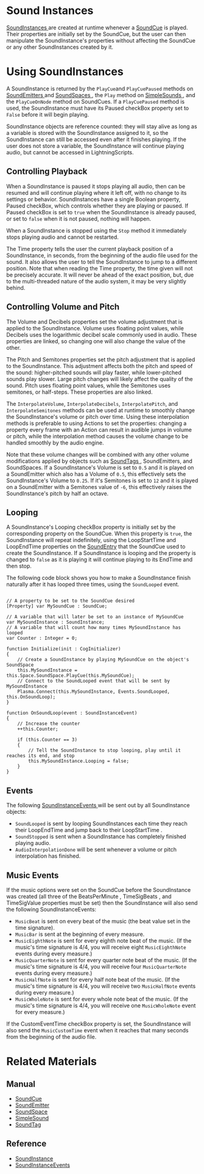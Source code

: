 # Sound Instances
[ SoundInstances ](https://github.com/PlasmaEngine/PlasmaDocs/tree/master/docs/C%2B%2B/code_reference/class_reference/soundinstance.markdown) are created at runtime whenever a [SoundCue](https://plasmaengine.github.io/PlasmaDocs/Plasma1/Editor/audio/soundcue.markdown) is played. Their properties are initially set by the SoundCue, but the user can then manipulate the SoundInstance's properties without affecting the SoundCue or any other SoundInstances created by it. 

#  Using SoundInstances

A SoundInstance is returned by the `PlayCue`and `PlayCuePaused` methods on [SoundEmitters ](https://plasmaengine.github.io/PlasmaDocs/Plasma1/Editor/audio/soundemitter.markdown) and [SoundSpaces ](https://plasmaengine.github.io/PlasmaDocs/Plasma1/Editor/audio/soundspace.markdown), the `Play` method on [SimpleSounds ](https://plasmaengine.github.io/PlasmaDocs/Plasma1/Editor/audio/simplesound.markdown), and the `PlayCueOnNode` method on SoundCues. If a `PlayCuePaused` method is used, the SoundInstance must have its Paused checkBox property set to `False` before it will begin playing.

SoundInstance objects are reference counted: they will stay alive as long as a variable is stored with the SoundInstance assigned to it, so the SoundInstance can still be accessed even after it finishes playing. If the user does not store a variable, the SoundInstance will continue playing audio, but cannot be accessed in LightningScripts.

## Controlling Playback

When a SoundInstance is paused it stops playing all audio, then can be resumed and will continue playing where it left off, with no change to its settings or behavior. SoundInstances have a single Boolean property, Paused checkBox, which controls whether they are playing or paused. If Paused checkBox is set to `true` when the SoundInstance is already paused, or set to `false` when it is not paused, nothing will happen.

When a SoundInstance is stopped using the `Stop` method it immediately stops playing audio and cannot be restarted.

The  Time  property tells the user the current playback position of a SoundInstance, in seconds, from the beginning of the audio file used for the sound. It also allows the user to tell the SoundInstance to jump to a different position. Note that when reading the  Time  property, the time given will not be precisely accurate. It will never be ahead of the exact position, but, due to the multi-threaded nature of the audio system, it may be very slightly behind.

## Controlling Volume and Pitch

The Volume  and Decibels  properties set the volume adjustment that is applied to the SoundInstance. Volume  uses floating point values, while  Decibels  uses the logarithmic decibel scale commonly used in audio. These properties are linked, so changing one will also change the value of the other.

The  Pitch  and  Semitones  properties set the pitch adjustment that is applied to the SoundInstance. This adjustment affects both the pitch and speed of the sound: higher-pitched sounds will play faster, while lower-pitched sounds play slower. Large pitch changes will likely affect the quality of the sound.  Pitch  uses floating point values, while the  Semitones  uses semitones, or half-steps. These properties are also linked.

The `InterpolateVolume`, `InterpolateDecibels`, `InterpolatePitch`, and `InterpolateSemitones` methods can be used at runtime to smoothly change the SoundInstance's volume or pitch over time. Using these interpolation methods is preferable to using Actions to set the properties: changing a property every frame with an Action can result in audible jumps in volume or pitch, while the interpolation method causes the volume change to be handled smoothly by the audio engine.

Note that these volume changes will be combined with any other volume modifications applied by objects such as [SoundTags ](https://plasmaengine.github.io/PlasmaDocs/Plasma1/Editor/audio/soundtag.markdown), SoundEmitters, and SoundSpaces. If a SoundInstance's  Volume  is set to `0.5` and it is played on a SoundEmitter which also has a  Volume  of `0.5`, this effectively sets the SoundInstance's  Volume  to `0.25`. If it's  Semitones  is set to `12` and it is played on a SoundEmitter with a  Semitones  value of `-6`, this effectively raises the SoundInstance's pitch by half an octave.

## Looping

A SoundInstance's  Looping checkBox property is initially set by the corresponding property on the SoundCue. When this property is `true`, the SoundInstance will repeat indefinitely, using the  LoopStartTime  and  LoopEndTime  properties on the [SoundEntry](https://plasmaengine.github.io/PlasmaDocs/Plasma1/Editor/audio/soundcue.markdown#soundentry) that the SoundCue used to create the SoundInstance. If a SoundInstance is looping and the property is changed to `false` as it is playing it will continue playing to its  EndTime  and then stop.

The following code block shows you how to make a SoundInstance finish naturally after it has looped three times, using the `SoundLooped` event.
<pre><code class="language-csharp">
// A property to be set to the SoundCue desired
[Property] var MySoundCue : SoundCue;

// A variable that will later be set to an instance of MySoundCue
var MySoundInstance : SoundInstance;
// A variable that will count how many times MySoundInstance has looped
var Counter : Integer = 0;

function Initialize(init : CogInitializer)
{
    // Create a SoundInstance by playing MySoundCue on the object's SoundSpace
    this.MySoundInstance = this.Space.SoundSpace.PlayCue(this.MySoundCue);
    // Connect to the SoundLooped event that will be sent by MySoundInstance
    Plasma.Connect(this.MySoundInstance, Events.SoundLooped, this.OnSoundLoop);
}

function OnSoundLoop(event : SoundInstanceEvent)
{
    // Increase the counter
    ++this.Counter;
	
    if (this.Counter == 3)
    {
        // Tell the SoundInstance to stop looping, play until it reaches its end, and stop
        this.MySoundInstance.Looping = false;
    }
}
</code></pre>

## Events

The following [ SoundInstanceEvents ](https://github.com/PlasmaEngine/PlasmaDocs/tree/master/docs/C%2B%2B/code_reference/class_reference/soundinstanceevent.markdown) will be sent out by all SoundInstance objects:

- `SoundLooped` is sent by looping SoundInstances each time they reach their LoopEndTime  and jump back to their LoopStartTime .
- `SoundStopped` is sent when a SoundInstance has completely finished playing audio.
- `AudioInterpolationDone` will be sent whenever a volume or pitch interpolation has finished.

## Music Events

If the music options were set on the SoundCue before the SoundInstance was created (all three of the  BeatsPerMinute ,  TimeSigBeats , and  TimeSigValue  properties must be set) then the SoundInstance will also send the following SoundInstanceEvents:

- `MusicBeat` is sent on every beat of the music (the beat value set in the time signature).
- `MusicBar` is sent at the beginning of every measure.
- `MusicEighthNote` is sent for every eighth note beat of the music. (If the music's time signature is 4/4, you will receive eight `MusicEighthNote` events during every measure.) 
- `MusicQuarterNote` is sent for every quarter note beat of the music. (If the music's time signature is 4/4, you will receive four `MusicQuarterNote` events during every measure.)
- `MusicHalfNote` is sent for every half note beat of the music. (If the music's time signature is 4/4, you will receive two `MusicHalfNote` events during every measure.)
- `MusicWholeNote` is sent for every whole note beat of the music. (If the music's time signature is 4/4, you will receive one `MusicWholeNote` event for every measure.)

If the  CustomEventTime checkBox property is set, the SoundInstance will also send the `MusicCustomTime` event when it reaches that many seconds from the beginning of the audio file.

# Related Materials

## Manual
- [SoundCue ](https://plasmaengine.github.io/PlasmaDocs/Plasma1/Editor/audio/soundcue.markdown)
- [SoundEmitter ](https://plasmaengine.github.io/PlasmaDocs/Plasma1/Editor/audio/soundemitter.markdown)
- [SoundSpace ](https://plasmaengine.github.io/PlasmaDocs/Plasma1/Editor/audio/soundspace.markdown)
- [SimpleSound ](https://plasmaengine.github.io/PlasmaDocs/Plasma1/Editor/audio/simplesound.markdown)
- [SoundTag ](https://plasmaengine.github.io/PlasmaDocs/Plasma1/Editor/audio/soundtag.markdown)

## Reference
- [ SoundInstance ](https://github.com/PlasmaEngine/PlasmaDocs/tree/master/docs/C%2B%2B/code_reference/class_reference/soundinstance.markdown)
- [ SoundInstanceEvents ](https://github.com/PlasmaEngine/PlasmaDocs/tree/master/docs/C%2B%2B/code_reference/class_reference/soundinstanceevent.markdown)  

 